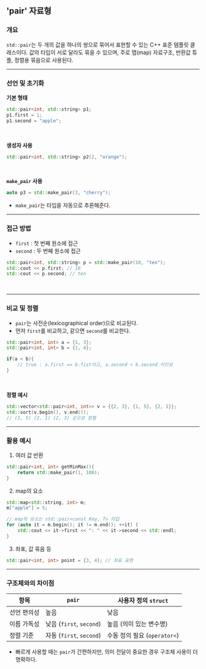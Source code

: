 ## 'pair' 자료형

### 개요

`std::pair`는 두 개의 값을 하나의 쌍으로 묶어서 표현할 수 있는 C++ 표준 템플릿 클래스이다. 값의 타입이 서로 달라도 묶을 수 있으며, 주로 맵(map) 자료구조, 반환값 튜플, 정렬용 묶음으로 사용된다.

---

### 선언 및 초기화

**기본 형태**
```cpp
std::pair<int, std::string> p1;
p1.first = 1;
p1.second = "apple";
```

<br>

**생성자 사용**

```cpp
std::pair<int, std::string> p2(2, "orange");
```

<br>


**`make_pair` 사용**

```cpp
auto p3 = std::make_pair(3, "cherry");
```
- `make_pair`는 타입을 자동으로 추론해준다.


---

### 접근 방법

- `first` : 첫 번째 원소에 접근
- `second` : 두 번째 원소에 접근

```cpp
std::pair<int, std::string> p = std::make_pair(10, "ten");
std::cout << p.first; // 10
std::cout << p.second; // ten
```

<br>

---

### 비교 및 정렬

- `pair`는 사전순(lexicographical order)으로 비교된다.
- 먼저 `first`를 비교하고, 같으면 `second`를 비교한다.

```cpp
std::pair<int, int> a = {1, 3};
std::pair<int, int> b = {1, 4};

if(a < b){
    // true : a.first == b.fist이고, a.second < b.second 이므로
}
```

<br>


**정렬 예시**

```cpp
std::vector<std::pair<int, int>> v = {{2, 3}, {1, 5}, {2, 1}};
std::sort(v.begin(), v.end());
// (1, 5) (2, 1) (2, 3) 순으로 정렬
```

---

### 활용 예시

1. 여러 값 반환
```cpp
std::pair<int, int> getMinMax(){
    return std::make_pair(1, 100);
}
```

2. map의 요소
```cpp
std::map<std::string, int> m;
m["apple"] = 5;

// map의 요소는 std::pair<const Key, T> 타입
for (auto it = m.begin(); it != m.end(); ++it) {
    std::cout << it->first << ": " << it->second << std::endl;
}
```


3. 좌표, 값 묶음 등

```cpp
std::pair<int, int> point = {3, 4}; // 좌표 표현
```


---

### 구조체와의 차이점

| 항목     | `pair`                 | 사용자 정의 `struct`        |
| ------ | ---------------------- | ---------------------- |
| 선언 편의성 | 높음                     | 낮음                     |
| 이름 가독성 | 낮음 (`first`, `second`) | 높음 (의미 있는 변수명)         |
| 정렬 기준  | 자동 (`first`, `second`) | 수동 정의 필요 (`operator<`) |

- 빠르게 사용할 때는 `pair`가 간편하지만, 의미 전달이 중요한 경우 구조체 사용이 더 명확하다.